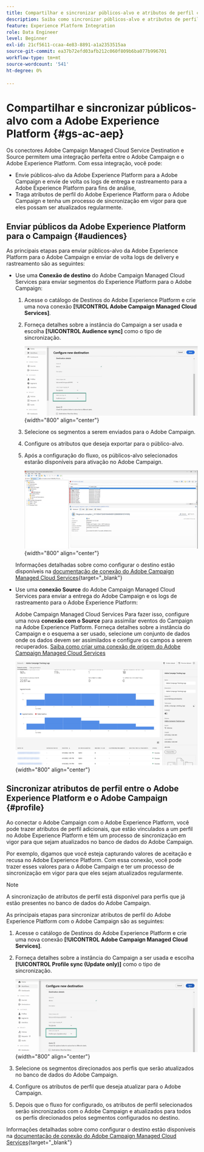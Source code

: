 ```yaml
---
title: Compartilhar e sincronizar públicos-alvo e atributos de perfil com a Adobe Experience Platform
description: Saiba como sincronizar públicos-alvo e atributos de perfil do Adobe Experience Platform com o Campaign
feature: Experience Platform Integration
role: Data Engineer
level: Beginner
exl-id: 21cf5611-ccaa-4e83-8891-a1a2353515aa
source-git-commit: ea37b72efd03afb212c060f809b6ba077b996701
workflow-type: tm+mt
source-wordcount: '541'
ht-degree: 0%

---
```


# Compartilhar e sincronizar públicos-alvo com a Adobe Experience Platform {#gs-ac-aep}

Os conectores Adobe Campaign Managed Cloud Service Destination e Source permitem uma integração perfeita entre o Adobe Campaign e o Adobe Experience Platform. Com essa integração, você pode:

* Envie públicos-alvo da Adobe Experience Platform para a Adobe Campaign e envie de volta os logs de entrega e rastreamento para a Adobe Experience Platform para fins de análise,
* Traga atributos de perfil do Adobe Experience Platform para o Adobe Campaign e tenha um processo de sincronização em vigor para que eles possam ser atualizados regularmente.

## Enviar públicos da Adobe Experience Platform para o Campaign {#audiences}

As principais etapas para enviar públicos-alvo da Adobe Experience Platform para o Adobe Campaign e enviar de volta logs de delivery e rastreamento são as seguintes:

* Use uma **Conexão de destino** do Adobe Campaign Managed Cloud Services para enviar segmentos do Experience Platform para o Adobe Campaign:

   1. Acesse o catálogo de Destinos do Adobe Experience Platform e crie uma nova conexão **[!UICONTROL Adobe Campaign Managed Cloud Services]**.
   1. Forneça detalhes sobre a instância do Campaign a ser usada e escolha **[!UICONTROL Audience sync]** como o tipo de sincronização.

      ![](assets/aep-audience-sync.png){width="800" align="center"}

   1. Selecione os segmentos a serem enviados para o Adobe Campaign.
   1. Configure os atributos que deseja exportar para o público-alvo.
   1. Após a configuração do fluxo, os públicos-alvo selecionados estarão disponíveis para ativação no Adobe Campaign.

      ![](assets/aep-destination.png){width="800" align="center"}

  Informações detalhadas sobre como configurar o destino estão disponíveis na [documentação de conexão do Adobe Campaign Managed Cloud Services](https://www.adobe.com/go/destinations-adobe-campaign-managed-cloud-services-en){target="_blank"}

* Use uma **conexão Source** do Adobe Campaign Managed Cloud Services para enviar a entrega do Adobe Campaign e os logs de rastreamento para o Adobe Experience Platform:

  Adobe Campaign Managed Cloud Services Para fazer isso, configure uma nova **conexão com o Source** para assimilar eventos do Campaign na Adobe Experience Platform. Forneça detalhes sobre a instância do Campaign e o esquema a ser usado, selecione um conjunto de dados onde os dados devem ser assimilados e configure os campos a serem recuperados. [Saiba como criar uma conexão de origem do Adobe Campaign Managed Cloud Services](https://www.adobe.com/go/sources-campaign-ui-en)

  ![](assets/aep-logs.png){width="800" align="center"}

## Sincronizar atributos de perfil entre o Adobe Experience Platform e o Adobe Campaign {#profile}

Ao conectar o Adobe Campaign com o Adobe Experience Platform, você pode trazer atributos de perfil adicionais, que estão vinculados a um perfil no Adobe Experience Platform e têm um processo de sincronização em vigor para que sejam atualizados no banco de dados do Adobe Campaign.

Por exemplo, digamos que você esteja capturando valores de aceitação e recusa no Adobe Experience Platform. Com essa conexão, você pode trazer esses valores para o Adobe Campaign e ter um processo de sincronização em vigor para que eles sejam atualizados regularmente.

>[!NOTE]
>
>A sincronização de atributos de perfil está disponível para perfis que já estão presentes no banco de dados do Adobe Campaign.

As principais etapas para sincronizar atributos de perfil do Adobe Experience Platform com o Adobe Campaign são as seguintes:

1. Acesse o catálogo de Destinos do Adobe Experience Platform e crie uma nova conexão **[!UICONTROL Adobe Campaign Managed Cloud Services]**.
1. Forneça detalhes sobre a instância do Campaign a ser usada e escolha **[!UICONTROL Profile sync (Update only)]** como o tipo de sincronização.

   ![](assets/aep-profile-sync.png){width="800" align="center"}

1. Selecione os segmentos direcionados aos perfis que serão atualizados no banco de dados do Adobe Campaign.
1. Configure os atributos de perfil que deseja atualizar para o Adobe Campaign.
1. Depois que o fluxo for configurado, os atributos de perfil selecionados serão sincronizados com o Adobe Campaign e atualizados para todos os perfis direcionados pelos segmentos configurados no destino.

Informações detalhadas sobre como configurar o destino estão disponíveis na [documentação de conexão do Adobe Campaign Managed Cloud Services](https://www.adobe.com/go/destinations-adobe-campaign-managed-cloud-services-en){target="_blank"}